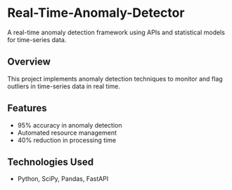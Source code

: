 # Real-Time-Anomaly-Detector
A real-time anomaly detection framework using APIs and statistical models for time-series data.  

## Overview
This project implements anomaly detection techniques to monitor and flag outliers in time-series data in real time.

## Features
- 95% accuracy in anomaly detection
- Automated resource management
- 40% reduction in processing time

## Technologies Used
- Python, SciPy, Pandas, FastAPI

